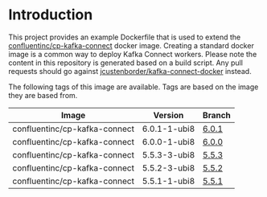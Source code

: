 # Introduction

This project provides an example Dockerfile that is used to extend the [confluentinc/cp-kafka-connect](https://hub.docker.com/r/confluentinc/cp-kafka-connect) docker image. Creating a standard docker image is a common way to deploy Kafka Connect workers. Please note the content in this repository is generated based on a build script. Any pull requests should go against [jcustenborder/kafka-connect-docker](https://github.com/jcustenborder/kafka-connect-docker) instead.

The following tags of this image are available. Tags are based on the image they are based from.

| Image | Version | Branch |
|-------|---------|--------|
| confluentinc/cp-kafka-connect | 6.0.1-1-ubi8 | [6.0.1](https://github.com/jcustenborder/cp-kafka-connect/tree/6.0.1) |
| confluentinc/cp-kafka-connect | 6.0.0-1-ubi8 | [6.0.0](https://github.com/jcustenborder/cp-kafka-connect/tree/6.0.0) |
| confluentinc/cp-kafka-connect | 5.5.3-3-ubi8 | [5.5.3](https://github.com/jcustenborder/cp-kafka-connect/tree/5.5.3) |
| confluentinc/cp-kafka-connect | 5.5.2-3-ubi8 | [5.5.2](https://github.com/jcustenborder/cp-kafka-connect/tree/5.5.2) |
| confluentinc/cp-kafka-connect | 5.5.1-1-ubi8 | [5.5.1](https://github.com/jcustenborder/cp-kafka-connect/tree/5.5.1) |
